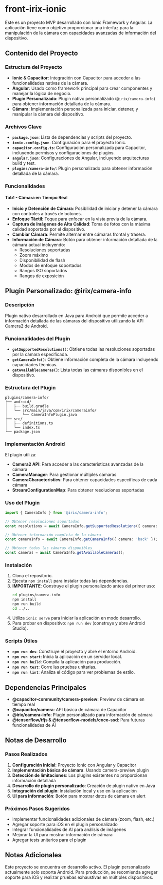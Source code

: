 # front-irix-ionic

Este es un proyecto MVP desarrollado con Ionic Framework y Angular. La aplicación tiene como objetivo proporcionar una interfaz para la manipulación de la cámara con capacidades avanzadas de información del dispositivo.

## Contenido del Proyecto

### Estructura del Proyecto

- **Ionic & Capacitor**: Integración con Capacitor para acceder a las funcionalidades nativas de la cámara.
- **Angular**: Usado como framework principal para crear componentes y manejar la lógica de negocio.
- **Plugin Personalizado**: Plugin nativo personalizado (`@irix/camera-info`) para obtener información detallada de la cámara.
- **Cámara**: Implementación personalizada para iniciar, detener, y manipular la cámara del dispositivo.

### Archivos Clave

- **`package.json`**: Lista de dependencias y scripts del proyecto.
- **`ionic.config.json`**: Configuración para el proyecto Ionic.
- **`capacitor.config.ts`**: Configuración personalizada para Capacitor, incluyendo permisos y configuraciones de plugins.
- **`angular.json`**: Configuraciones de Angular, incluyendo arquitecturas build y test.
- **`plugins/camera-info/`**: Plugin personalizado para obtener información detallada de la cámara.

### Funcionalidades

#### Tab1 - Cámara en Tiempo Real

- **Inicio y Detención de Cámara**: Posibilidad de iniciar y detener la cámara con controles a través de botones.
- **Enfoque Táctil**: Toque para enfocar en la vista previa de la cámara.
- **Captura de Imágenes de Alta Calidad**: Toma de fotos con la máxima calidad soportada por el dispositivo.
- **Cambiar Cámara**: Permite alternar entre cámaras frontal y trasera.
- **Información de Cámara**: Botón para obtener información detallada de la cámara actual incluyendo:
  - Resoluciones soportadas
  - Zoom máximo
  - Disponibilidad de flash
  - Modos de enfoque soportados
  - Rangos ISO soportados
  - Rangos de exposición

## Plugin Personalizado: @irix/camera-info

### Descripción
Plugin nativo desarrollado en Java para Android que permite acceder a información detallada de las cámaras del dispositivo utilizando la API Camera2 de Android.

### Funcionalidades del Plugin

- **`getSupportedResolutions()`**: Obtiene todas las resoluciones soportadas por la cámara especificada.
- **`getCameraInfo()`**: Obtiene información completa de la cámara incluyendo capacidades técnicas.
- **`getAvailableCameras()`**: Lista todas las cámaras disponibles en el dispositivo.

### Estructura del Plugin

```
plugins/camera-info/
├── android/
│   ├── build.gradle
│   └── src/main/java/com/irix/camerainfo/
│       └── CameraInfoPlugin.java
├── src/
│   ├── definitions.ts
│   └── index.ts
└── package.json
```

### Implementación Android

El plugin utiliza:
- **Camera2 API**: Para acceder a las características avanzadas de la cámara
- **CameraManager**: Para gestionar múltiples cámaras
- **CameraCharacteristics**: Para obtener capacidades específicas de cada cámara
- **StreamConfigurationMap**: Para obtener resoluciones soportadas

### Uso del Plugin

```typescript
import { CameraInfo } from '@irix/camera-info';

// Obtener resoluciones soportadas
const resolutions = await CameraInfo.getSupportedResolutions({ camera: 'back' });

// Obtener información completa de la cámara
const cameraInfo = await CameraInfo.getCameraInfo({ camera: 'back' });

// Obtener todas las cámaras disponibles
const cameras = await CameraInfo.getAvailableCameras();
```

### Instalación

1. Clona el repositorio.
2. Ejecuta `npm install` para instalar todas las dependencias.
3. **IMPORTANTE**: Construye el plugin personalizado antes del primer uso:
   ```bash
   cd plugins/camera-info
   npm install
   npm run build
   cd ../..
   ```
4. Utiliza `ionic serve` para iniciar la aplicación en modo desarrollo.
5. Para probar en dispositivo: `npm run dev` (construye y abre Android Studio).

### Scripts Útiles

- **`npm run dev`**: Construye el proyecto y abre el entorno Android.
- **`npm run start`**: Inicia la aplicación en un servidor local.
- **`npm run build`**: Compila la aplicación para producción.
- **`npm run test`**: Corre las pruebas unitarias.
- **`npm run lint`**: Analiza el código para ver problemas de estilo.

## Dependencias Principales

- **@capacitor-community/camera-preview**: Preview de cámara en tiempo real
- **@capacitor/camera**: API básica de cámara de Capacitor
- **@irix/camera-info**: Plugin personalizado para información de cámara
- **@tensorflow/tfjs & @tensorflow-models/coco-ssd**: Para futuras funcionalidades de AI

## Notas de Desarrollo

### Pasos Realizados

1. **Configuración inicial**: Proyecto Ionic con Angular y Capacitor
2. **Implementación básica de cámara**: Usando camera-preview plugin
3. **Detección de limitaciones**: Los plugins existentes no proporcionan información detallada
4. **Desarrollo de plugin personalizado**: Creación de plugin nativo en Java
5. **Integración del plugin**: Instalación local y uso en la aplicación
6. **UI para información**: Botón para mostrar datos de cámara en alert

### Próximos Pasos Sugeridos

- Implementar funcionalidades adicionales de cámara (zoom, flash, etc.)
- Agregar soporte para iOS en el plugin personalizado
- Integrar funcionalidades de AI para análisis de imágenes
- Mejorar la UI para mostrar información de cámara
- Agregar tests unitarios para el plugin
## Notas Adicionales

Este proyecto se encuentra en desarrollo activo. El plugin personalizado actualmente solo soporta Android. Para producción, se recomienda agregar soporte para iOS y realizar pruebas exhaustivas en múltiples dispositivos.
  ```

